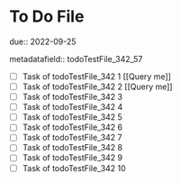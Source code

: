 # To Do File

due:: 2022-09-25

metadatafield:: todoTestFile_342_57

- [ ] Task of todoTestFile_342 1 [[Query me]]
- [ ] Task of todoTestFile_342 2 [[Query me]]
- [ ] Task of todoTestFile_342 3
- [ ] Task of todoTestFile_342 4
- [ ] Task of todoTestFile_342 5
- [ ] Task of todoTestFile_342 6
- [ ] Task of todoTestFile_342 7
- [ ] Task of todoTestFile_342 8
- [ ] Task of todoTestFile_342 9
- [ ] Task of todoTestFile_342 10